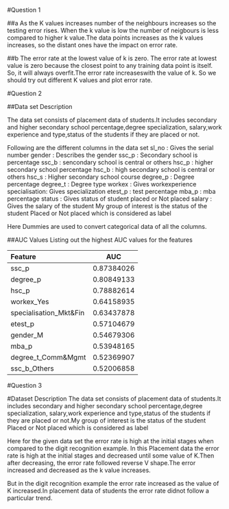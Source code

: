 <!--
###############################################################################
Overall Grade:       61 / 100
Responses:           15 / 40
Code:                46 / 60
###############################################################################
-->

#Question 1

##a 
As the K values increases number of the neighbours increases so the testing error rises. When the k value is low the number of neigbours is less compared to higher k value.The data points increases as the k values increases, so the distant ones have the impact on error rate.
<!--
    >>> JUEQI: 5 / 10
    ---------------------
    You have to mention specific aspects of the number recognition data, e.g. 8s and 9s are very similar in this the number recognition data set. With K increased, it use more samples from the wrong classes to predict.

-->

##b 
The error rate at the lowest value of k is zero. The error rate at lowest value is zero because the closest point to any training data point is itself. So, it will  always overfit.The error rate increaseswith the value of k. So we should try out different K values and plot error rate.
<!--
    >>> JUEQI: 3 / 10
    --------------------
    The answer should be: It is not reliable. The error rate at the lowest K is zero. This is not a reliable performance because an error rate of zero is very unlikely, and best explanation is there was no real class overlap (no really ambiguous 8s/9s). With more data, this would be less likely, as there should be more varied samples.

-->


#Question 2

##Data set Description 

The data set consists of placement data of students.It includes secondary and higher secondary school percentage,degree specialization, salary,work experience and type,status of the students if they are placed or not.

Following are the different columns in the data set
sl_no         : Gives the serial number
gender        : Describes the gender
ssc_p         : Secondary school is percentage
ssc_b         : sencondary school is central or others
hsc_p         : higher secondary school percentage
hsc_b         : high secondary school is central or others
hsc_s         : Higher secondary school course
degree_p      : Degree percentage
degree_t      : Degree type 
workex        : Gives workexperience
specialisation: Gives specialization
etest_p       : test percentage
mba_p         : mba percentage
status        : Gives status of student placed or Not placed
salary        : Gives the salary of the student
My group of interest is the status of the student Placed or Not placed which is considered as label

Here Dummies are used to convert categorical data of all the columns.

##AUC Values
Listing out the highest AUC values for the features

| Feature                | AUC        |
|:-----------------------|:----------:|
| ssc_p                  | 0.87384026 |
| degree_p               | 0.80849133 |
| hsc_p                  | 0.78882614 |
| workex_Yes             | 0.64158935 |
| specialisation_Mkt&Fin | 0.63437878 |
| etest_p                | 0.57104679 |
| gender_M               | 0.54679306 |
| mba_p                  | 0.53948165 |
| degree_t_Comm&Mgmt     | 0.52369907 |
| ssc_b_Others           | 0.52006858 |

<!--
    >>> JUEQI: 5 / 12
    ---------------------
    Didn't mention total number of samples, total number of measurements, sample counts for your group of interest and sample count for the group not of interest.

    You need to sort AUC values from strongest (most interesting, far from 0.5) to weakest (least interesting, near 0.5).


-->


#Question 3

#Dataset Description
The data set consists of placement data of students.It includes secondary and higher secondary school percentage,degree specialization, salary,work experience and type,status of the students if they are placed or not.My group of interest is the status of the student Placed or Not placed which is considered as label


Here for the given data set the error rate is high at the initial stages when compared to the  digit recognition example.
In this Placement data the error rate is high at the initial stages and decreased until some value of K.Then after decreasing, the error rate followed reverse V shape.The error increased and decreased as the k value increases.

But in the digit recognition example the error rate increased as the  value of K increased.In placement data of students the error rate didnot follow a particular trend.
<!--
    >>> JUEQI: 2 / 8
    ---------------------
    No real elaboration.
-->













<!--
====================================================================
Automatic Output:
isort:
--- /home/jq/Desktop/ML_TA/assign1/CSCI 597/Nikhila Chiluka_620274_assignsubmission_file_/assign1.py:before	2021-10-14 16:02:07.412711
+++ /home/jq/Desktop/ML_TA/assign1/CSCI 597/Nikhila Chiluka_620274_assignsubmission_file_/assign1.py:after	2021-10-14 16:02:18.885925
@@ -7,14 +7,16 @@
 ###############################################################################
 """
 
+import matplotlib.pyplot as plt
 import numpy as np
 import pandas as pd
+import sklearn
 from scipy.io import loadmat
-import matplotlib.pyplot as plt
-import sklearn
+from sklearn.model_selection import train_test_split
 from sklearn.neighbors import KNeighborsClassifier
-from sklearn.model_selection import train_test_split
 from sklearn.preprocessing import LabelEncoder
+
+
 def question1(path):  
    data=loadmat(path) # loading data from NumberRecognition.mat file
    traindata_eight = data['imageArrayTraining8']  # selecting training and testing arrays of Eight and Nine
====================================================================
flake8:
assign1.py:18:21: W291 trailing whitespace
assign1.py:19:4: E111 indentation is not a multiple of four
assign1.py:19:8: E225 missing whitespace around operator
assign1.py:19:22: E261 at least two spaces before inline comment
assign1.py:20:4: E111 indentation is not a multiple of four
assign1.py:21:4: E111 indentation is not a multiple of four
assign1.py:22:4: E111 indentation is not a multiple of four
assign1.py:22:18: E225 missing whitespace around operator
assign1.py:23:4: E111 indentation is not a multiple of four
assign1.py:23:17: E225 missing whitespace around operator
assign1.py:24:4: E114 indentation is not a multiple of four (comment)
assign1.py:25:4: E111 indentation is not a multiple of four
assign1.py:25:55: E231 missing whitespace after ','
assign1.py:26:4: E111 indentation is not a multiple of four
assign1.py:26:11: E225 missing whitespace around operator
assign1.py:26:31: E231 missing whitespace after ','
assign1.py:26:33: E231 missing whitespace after ','
assign1.py:26:39: E262 inline comment should start with '# '
assign1.py:27:4: E111 indentation is not a multiple of four
assign1.py:27:17: E225 missing whitespace around operator
assign1.py:27:50: E231 missing whitespace after ','
assign1.py:28:4: E111 indentation is not a multiple of four
assign1.py:29:4: E114 indentation is not a multiple of four (comment)
assign1.py:29:4: E265 block comment should start with '# '
assign1.py:30:4: E111 indentation is not a multiple of four
assign1.py:30:11: E225 missing whitespace around operator
assign1.py:30:57: E231 missing whitespace after ','
assign1.py:31:4: E114 indentation is not a multiple of four (comment)
assign1.py:32:4: E111 indentation is not a multiple of four
assign1.py:32:10: E225 missing whitespace around operator
assign1.py:32:35: E231 missing whitespace after ','
assign1.py:32:49: E231 missing whitespace after ','
assign1.py:32:52: E261 at least two spaces before inline comment
assign1.py:32:53: E262 inline comment should start with '# '
assign1.py:33:4: E111 indentation is not a multiple of four
assign1.py:33:10: E225 missing whitespace around operator
assign1.py:33:29: E231 missing whitespace after ','
assign1.py:33:31: E231 missing whitespace after ','
assign1.py:33:34: E261 at least two spaces before inline comment
assign1.py:33:35: E262 inline comment should start with '# '
assign1.py:34:4: E114 indentation is not a multiple of four (comment)
assign1.py:35:4: E111 indentation is not a multiple of four
assign1.py:35:16: E225 missing whitespace around operator
assign1.py:35:47: E231 missing whitespace after ','
assign1.py:36:4: E114 indentation is not a multiple of four (comment)
assign1.py:36:4: E265 block comment should start with '# '
assign1.py:37:4: E111 indentation is not a multiple of four
assign1.py:37:11: E225 missing whitespace around operator
assign1.py:37:56: E231 missing whitespace after ','
assign1.py:38:4: E114 indentation is not a multiple of four (comment)
assign1.py:38:4: E265 block comment should start with '# '
assign1.py:39:4: E111 indentation is not a multiple of four
assign1.py:39:12: E225 missing whitespace around operator
assign1.py:40:4: E111 indentation is not a multiple of four
assign1.py:40:10: E225 missing whitespace around operator
assign1.py:41:4: E111 indentation is not a multiple of four
assign1.py:41:20: E231 missing whitespace after ','
assign1.py:41:25: E261 at least two spaces before inline comment
assign1.py:42:7: E111 indentation is not a multiple of four
assign1.py:42:56: E251 unexpected spaces around keyword / parameter equals
assign1.py:42:58: E251 unexpected spaces around keyword / parameter equals
assign1.py:43:7: E111 indentation is not a multiple of four
assign1.py:44:7: E111 indentation is not a multiple of four
assign1.py:45:7: E111 indentation is not a multiple of four
assign1.py:45:58: E231 missing whitespace after ','
assign1.py:45:68: E261 at least two spaces before inline comment
assign1.py:45:97: W291 trailing whitespace
assign1.py:46:7: E111 indentation is not a multiple of four
assign1.py:46:34: E225 missing whitespace around operator
assign1.py:46:45: E226 missing whitespace around arithmetic operator
assign1.py:46:50: E261 at least two spaces before inline comment
assign1.py:47:4: E114 indentation is not a multiple of four (comment)
assign1.py:47:4: E265 block comment should start with '# '
assign1.py:48:4: E111 indentation is not a multiple of four
assign1.py:49:4: E111 indentation is not a multiple of four
assign1.py:50:4: E111 indentation is not a multiple of four
assign1.py:51:4: E111 indentation is not a multiple of four
assign1.py:52:4: E111 indentation is not a multiple of four
assign1.py:53:4: E111 indentation is not a multiple of four
assign1.py:57:4: E114 indentation is not a multiple of four (comment)
assign1.py:58:4: E111 indentation is not a multiple of four
assign1.py:58:8: E225 missing whitespace around operator
assign1.py:59:4: E114 indentation is not a multiple of four (comment)
assign1.py:59:4: E265 block comment should start with '# '
assign1.py:60:4: E111 indentation is not a multiple of four
assign1.py:61:4: E111 indentation is not a multiple of four
assign1.py:62:4: E114 indentation is not a multiple of four (comment)
assign1.py:62:4: E265 block comment should start with '# '
assign1.py:63:4: E111 indentation is not a multiple of four
assign1.py:63:12: E225 missing whitespace around operator
assign1.py:63:33: E231 missing whitespace after ','
assign1.py:64:4: E111 indentation is not a multiple of four
assign1.py:65:4: E114 indentation is not a multiple of four (comment)
assign1.py:65:4: E265 block comment should start with '# '
assign1.py:65:50: W291 trailing whitespace
assign1.py:66:4: E111 indentation is not a multiple of four
assign1.py:66:19: E225 missing whitespace around operator
assign1.py:67:4: E114 indentation is not a multiple of four (comment)
assign1.py:67:4: E265 block comment should start with '# '
assign1.py:68:4: E111 indentation is not a multiple of four
assign1.py:68:5: E225 missing whitespace around operator
assign1.py:69:4: E114 indentation is not a multiple of four (comment)
assign1.py:69:4: E265 block comment should start with '# '
assign1.py:70:4: E111 indentation is not a multiple of four
assign1.py:70:5: E225 missing whitespace around operator
assign1.py:70:30: E231 missing whitespace after ','
assign1.py:71:4: E114 indentation is not a multiple of four (comment)
assign1.py:71:4: E265 block comment should start with '# '
assign1.py:72:4: E111 indentation is not a multiple of four
assign1.py:72:5: E225 missing whitespace around operator
assign1.py:73:4: E114 indentation is not a multiple of four (comment)
assign1.py:73:4: E265 block comment should start with '# '
assign1.py:74:4: E111 indentation is not a multiple of four
assign1.py:75:4: E111 indentation is not a multiple of four
assign1.py:76:7: E111 indentation is not a multiple of four
assign1.py:76:19: E225 missing whitespace around operator
assign1.py:77:7: E111 indentation is not a multiple of four
assign1.py:77:56: E231 missing whitespace after ','
assign1.py:78:7: E111 indentation is not a multiple of four
assign1.py:78:17: E225 missing whitespace around operator
assign1.py:78:45: E231 missing whitespace after ','
assign1.py:79:4: E111 indentation is not a multiple of four
assign1.py:79:26: W291 trailing whitespace
assign1.py:84:4: E111 indentation is not a multiple of four
assign1.py:84:8: E225 missing whitespace around operator
assign1.py:85:4: E114 indentation is not a multiple of four (comment)
assign1.py:85:4: E265 block comment should start with '# '
assign1.py:86:4: E111 indentation is not a multiple of four
assign1.py:87:4: E111 indentation is not a multiple of four
assign1.py:88:4: E114 indentation is not a multiple of four (comment)
assign1.py:88:4: E265 block comment should start with '# '
assign1.py:89:4: E111 indentation is not a multiple of four
assign1.py:89:12: E225 missing whitespace around operator
assign1.py:89:33: E231 missing whitespace after ','
assign1.py:90:4: E111 indentation is not a multiple of four
assign1.py:91:4: E114 indentation is not a multiple of four (comment)
assign1.py:91:4: E265 block comment should start with '# '
assign1.py:91:50: W291 trailing whitespace
assign1.py:92:4: E114 indentation is not a multiple of four (comment)
assign1.py:92:4: E265 block comment should start with '# '
assign1.py:93:4: E111 indentation is not a multiple of four
assign1.py:93:19: E225 missing whitespace around operator
assign1.py:94:4: E114 indentation is not a multiple of four (comment)
assign1.py:94:4: E265 block comment should start with '# '
assign1.py:95:4: E111 indentation is not a multiple of four
assign1.py:95:5: E225 missing whitespace around operator
assign1.py:96:4: E114 indentation is not a multiple of four (comment)
assign1.py:96:4: E265 block comment should start with '# '
assign1.py:97:4: E111 indentation is not a multiple of four
assign1.py:97:5: E225 missing whitespace around operator
assign1.py:97:30: E231 missing whitespace after ','
assign1.py:98:4: E114 indentation is not a multiple of four (comment)
assign1.py:98:4: E265 block comment should start with '# '
assign1.py:99:4: E111 indentation is not a multiple of four
assign1.py:99:5: E225 missing whitespace around operator
assign1.py:100:4: E114 indentation is not a multiple of four (comment)
assign1.py:100:4: E265 block comment should start with '# '
assign1.py:101:4: E111 indentation is not a multiple of four
assign1.py:101:56: E201 whitespace after '('
assign1.py:102:4: E114 indentation is not a multiple of four (comment)
assign1.py:102:4: E265 block comment should start with '# '
assign1.py:103:4: E111 indentation is not a multiple of four
assign1.py:103:14: E225 missing whitespace around operator
assign1.py:104:4: E111 indentation is not a multiple of four
assign1.py:104:9: E225 missing whitespace around operator
assign1.py:105:4: E111 indentation is not a multiple of four
assign1.py:105:20: E231 missing whitespace after ','
assign1.py:106:7: E111 indentation is not a multiple of four
assign1.py:106:56: E251 unexpected spaces around keyword / parameter equals
assign1.py:106:58: E251 unexpected spaces around keyword / parameter equals
assign1.py:107:7: E111 indentation is not a multiple of four
assign1.py:107:33: E231 missing whitespace after ','
assign1.py:108:7: E111 indentation is not a multiple of four
assign1.py:109:7: E111 indentation is not a multiple of four
assign1.py:109:56: E201 whitespace after '('
assign1.py:109:61: E231 missing whitespace after ','
assign1.py:109:70: E261 at least two spaces before inline comment
assign1.py:110:7: E111 indentation is not a multiple of four
assign1.py:110:33: E225 missing whitespace around operator
assign1.py:110:44: E261 at least two spaces before inline comment
assign1.py:111:4: E114 indentation is not a multiple of four (comment)
assign1.py:111:4: E265 block comment should start with '# '
assign1.py:112:4: E111 indentation is not a multiple of four
assign1.py:113:4: E111 indentation is not a multiple of four
assign1.py:113:78: E231 missing whitespace after ','
assign1.py:114:4: E111 indentation is not a multiple of four
assign1.py:115:4: E111 indentation is not a multiple of four
assign1.py:116:4: E111 indentation is not a multiple of four
assign1.py:117:4: E111 indentation is not a multiple of four
assign1.py:118:1: E305 expected 2 blank lines after class or function definition, found 0
assign1.py:119:4: E111 indentation is not a multiple of four
assign1.py:120:4: E111 indentation is not a multiple of four
assign1.py:120:70: W291 trailing whitespace
assign1.py:121:4: E111 indentation is not a multiple of four
assign1.py:121:70: W292 no newline at end of file
====================================================================
black:
--- assign1.py	2021-10-14 19:02:07.412711 +0000
+++ assign1.py	2021-10-14 19:02:19.301844 +0000
@@ -13,109 +13,113 @@
 import matplotlib.pyplot as plt
 import sklearn
 from sklearn.neighbors import KNeighborsClassifier
 from sklearn.model_selection import train_test_split
 from sklearn.preprocessing import LabelEncoder
-def question1(path):  
-   data=loadmat(path) # loading data from NumberRecognition.mat file
-   traindata_eight = data['imageArrayTraining8']  # selecting training and testing arrays of Eight and Nine
-   traindata_nine = data['imageArrayTraining9']
-   testdata_eight=data['imageArrayTesting8']
-   testdata_nine=data['imageArrayTesting9']
-   # Appending eight and nine arrays
-   X_train = np.append(traindata_eight, traindata_nine,2)  # (28,28,1500)
-   X_train=X_train.transpose(2,0,1)   #(1500,28,28)
-   X_trainingset=X_train.reshape(X_train.shape[0],np.prod(X_train.shape[1:]))
-   X_trainingset.shape
-   #creating training labels
-   X_label=np.append(np.zeros(traindata_eight.shape[-1]),np.ones(traindata_nine.shape[-1]))
-   # Appending testing arrays of Eight and Nine
-   X_test=np.append(testdata_eight,testdata_nine,2) #(28,28,500)
-   X_test=X_test.transpose(2,0,1) #(500,28,28)
-   # Reshaping the testing set
-   Y_testingset=X_test.reshape(X_test.shape[0],np.prod(X_test.shape[1:]))
-   #creating testing labels
-   Y_label=np.append(np.zeros(testdata_eight.shape[-1]),np.ones(testdata_nine.shape[-1]))
-   #Finding error rates using kNN Classifier
-   accuracy=[]
-   errors=[]
-   for k in range(1,21): # for k=20
-      Knn_classifier = KNeighborsClassifier(n_neighbors = k)
-      Knn_classifier.fit(X_trainingset, X_label)
-      pred = Knn_classifier.predict(Y_testingset)
-      accuracy.append(sklearn.metrics.accuracy_score(pred,Y_label)) # Calculating the accuracies 
-      errors.append((np.mean(pred!=Y_label))*100) # Calculating error rate
-   #plotting graph for the error rates
-   plt.figure(figsize=(8, 6))
-   plt.plot(range(1, 21), errors, color='grey', linestyle='dashed', marker='o', markerfacecolor='grey', markersize=8)
-   plt.title('Error Rate K Value')
-   plt.xlabel('K Value')
-   plt.ylabel('Error')
-   plt.show()
+
+
+def question1(path):
+    data = loadmat(path)  # loading data from NumberRecognition.mat file
+    traindata_eight = data["imageArrayTraining8"]  # selecting training and testing arrays of Eight and Nine
+    traindata_nine = data["imageArrayTraining9"]
+    testdata_eight = data["imageArrayTesting8"]
+    testdata_nine = data["imageArrayTesting9"]
+    # Appending eight and nine arrays
+    X_train = np.append(traindata_eight, traindata_nine, 2)  # (28,28,1500)
+    X_train = X_train.transpose(2, 0, 1)  # (1500,28,28)
+    X_trainingset = X_train.reshape(X_train.shape[0], np.prod(X_train.shape[1:]))
+    X_trainingset.shape
+    # creating training labels
+    X_label = np.append(np.zeros(traindata_eight.shape[-1]), np.ones(traindata_nine.shape[-1]))
+    # Appending testing arrays of Eight and Nine
+    X_test = np.append(testdata_eight, testdata_nine, 2)  # (28,28,500)
+    X_test = X_test.transpose(2, 0, 1)  # (500,28,28)
+    # Reshaping the testing set
+    Y_testingset = X_test.reshape(X_test.shape[0], np.prod(X_test.shape[1:]))
+    # creating testing labels
+    Y_label = np.append(np.zeros(testdata_eight.shape[-1]), np.ones(testdata_nine.shape[-1]))
+    # Finding error rates using kNN Classifier
+    accuracy = []
+    errors = []
+    for k in range(1, 21):  # for k=20
+        Knn_classifier = KNeighborsClassifier(n_neighbors=k)
+        Knn_classifier.fit(X_trainingset, X_label)
+        pred = Knn_classifier.predict(Y_testingset)
+        accuracy.append(sklearn.metrics.accuracy_score(pred, Y_label))  # Calculating the accuracies
+        errors.append((np.mean(pred != Y_label)) * 100)  # Calculating error rate
+    # plotting graph for the error rates
+    plt.figure(figsize=(8, 6))
+    plt.plot(range(1, 21), errors, color="grey", linestyle="dashed", marker="o", markerfacecolor="grey", markersize=8)
+    plt.title("Error Rate K Value")
+    plt.xlabel("K Value")
+    plt.ylabel("Error")
+    plt.show()
 
 
 def question2(path):
-   # Reading data from placement_Data_Full_Class.csv file
-   data=pd.read_csv(path)
-   #Checking for any missing values
-   print(data.isnull().sum())
-   print(data.shape)
-   #Dropping the column which has missing values(Salary column)
-   new_data=data.drop(['salary'],axis=1)
-   print(new_data.shape)
-   #Encoding Categorical data of the label column 
-   new_data.status=LabelEncoder().fit_transform(new_data.status)
-   #Storing label values in Y
-   Y=new_data.status
-   #Storing all the columns except for labels in X
-   X=new_data.drop(['status'],axis=1)
-   #Converting categorical data using dummies
-   X=pd.get_dummies(X)
-   #calculating AUC value for each feature
-   auc_values = []
-   for i in X.columns:
-      features_auc= np.array(X[i])
-      auc_values.append(sklearn.metrics.roc_auc_score(Y,features_auc))
-      sorted_auc=sorted(np.array(auc_values),reverse=True)
-   print(sorted_auc[:10])   
+    # Reading data from placement_Data_Full_Class.csv file
+    data = pd.read_csv(path)
+    # Checking for any missing values
+    print(data.isnull().sum())
+    print(data.shape)
+    # Dropping the column which has missing values(Salary column)
+    new_data = data.drop(["salary"], axis=1)
+    print(new_data.shape)
+    # Encoding Categorical data of the label column
+    new_data.status = LabelEncoder().fit_transform(new_data.status)
+    # Storing label values in Y
+    Y = new_data.status
+    # Storing all the columns except for labels in X
+    X = new_data.drop(["status"], axis=1)
+    # Converting categorical data using dummies
+    X = pd.get_dummies(X)
+    # calculating AUC value for each feature
+    auc_values = []
+    for i in X.columns:
+        features_auc = np.array(X[i])
+        auc_values.append(sklearn.metrics.roc_auc_score(Y, features_auc))
+        sorted_auc = sorted(np.array(auc_values), reverse=True)
+    print(sorted_auc[:10])
 
 
 def question3(path):
     # Reading data from placement_Data_Full_Class.csv file
-   data=pd.read_csv(path)
-   #Checking for any missing values
-   print(data.isnull().sum())
-   print(data.shape)
-   #Dropping the column which has missing values(Salary column)
-   new_data=data.drop(['salary'],axis=1)
-   print(new_data.shape)
-   #Encoding Categorical data of the label column 
-   #labelencoding=LabelEncoder()
-   new_data.status=LabelEncoder().fit_transform(new_data.status)
-   #Storing label values in Y
-   Y=new_data.status
-   #Storing all the columns except for labels in X
-   X=new_data.drop(['status'],axis=1)
-   #Converting categorical data using dummies
-   X=pd.get_dummies(X)
-   #Splitting the data into testing and training sets
-   X_train, X_test, y_train, y_test = train_test_split( X, Y, test_size=0.2, random_state=42)
-   #finding error rate using kNN classifier
-   accuracies=[]
-   error=[]
-   for k in range(1,21):
-      knn_classifier = KNeighborsClassifier(n_neighbors = k)
-      knn_classifier.fit(X_train,y_train)
-      pred = knn_classifier.predict(X_test)
-      accuracies.append(sklearn.metrics.accuracy_score( pred,y_test)) # Calculating accuracies
-      error.append((np.mean(pred!=y_test))) # Calculating error rates
-   #plotting the graph for error rates
-   plt.figure(figsize=(8, 6))
-   plt.plot(range(1, 21), error, color='grey', linestyle='dashed', marker='o',markerfacecolor='grey', markersize=8)
-   plt.title('Error Rate K Value')
-   plt.xlabel('K Value')
-   plt.ylabel('Error')
-   plt.show()
+    data = pd.read_csv(path)
+    # Checking for any missing values
+    print(data.isnull().sum())
+    print(data.shape)
+    # Dropping the column which has missing values(Salary column)
+    new_data = data.drop(["salary"], axis=1)
+    print(new_data.shape)
+    # Encoding Categorical data of the label column
+    # labelencoding=LabelEncoder()
+    new_data.status = LabelEncoder().fit_transform(new_data.status)
+    # Storing label values in Y
+    Y = new_data.status
+    # Storing all the columns except for labels in X
+    X = new_data.drop(["status"], axis=1)
+    # Converting categorical data using dummies
+    X = pd.get_dummies(X)
+    # Splitting the data into testing and training sets
+    X_train, X_test, y_train, y_test = train_test_split(X, Y, test_size=0.2, random_state=42)
+    # finding error rate using kNN classifier
+    accuracies = []
+    error = []
+    for k in range(1, 21):
+        knn_classifier = KNeighborsClassifier(n_neighbors=k)
+        knn_classifier.fit(X_train, y_train)
+        pred = knn_classifier.predict(X_test)
+        accuracies.append(sklearn.metrics.accuracy_score(pred, y_test))  # Calculating accuracies
+        error.append((np.mean(pred != y_test)))  # Calculating error rates
+    # plotting the graph for error rates
+    plt.figure(figsize=(8, 6))
+    plt.plot(range(1, 21), error, color="grey", linestyle="dashed", marker="o", markerfacecolor="grey", markersize=8)
+    plt.title("Error Rate K Value")
+    plt.xlabel("K Value")
+    plt.ylabel("Error")
+    plt.show()
+
+
 if __name__ == "__main__":
-   question1(r"C:\Users\Nikhila reddy\NumberRecognition.mat")
-   question2(r"C:\Users\Nikhila reddy\Placement_Data_Full_Class.csv") 
-   question3(r"C:\Users\Nikhila reddy\Placement_Data_Full_Class.csv")
\ No newline at end of file
+    question1(r"C:\Users\Nikhila reddy\NumberRecognition.mat")
+    question2(r"C:\Users\Nikhila reddy\Placement_Data_Full_Class.csv")
+    question3(r"C:\Users\Nikhila reddy\Placement_Data_Full_Class.csv")
====================================================================
-->
